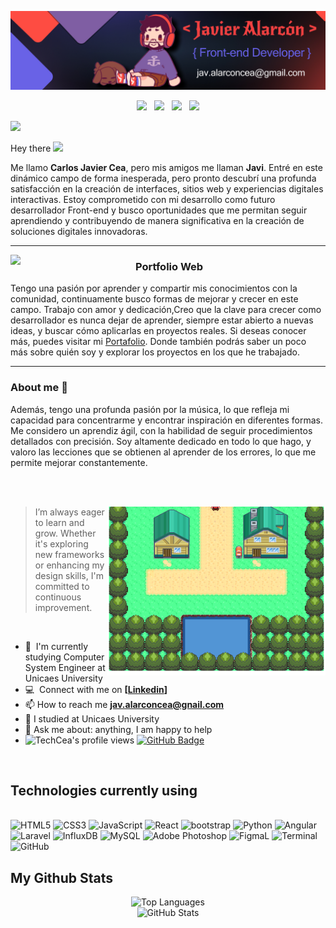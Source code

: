 [![MastHead](https://github.com/TechCea/Portfolio-V3/blob/main/img/Github.jpg?raw=true)]()
<p align='center'>
<a href="https://techcea.github.io/Portfolio-V3/"><img height="30" src="https://github.com/TechCea/Portfolio-V3/blob/main/img/Picture0.1-dark.png?raw=true"></a>&nbsp;&nbsp;
<a href="mailto:jav.alarconcea@gmail.com"  "><img height="30" src="https://github.com/TechCea/Portfolio-V3/blob/main/img/icons/gmail.png?raw=true"></a>&nbsp;&nbsp;
<a href="https://www.instagram.com/javier_cea.30/"><img height="30" src="https://github.com/TechCea/Portfolio-V3/blob/main/img/icons/instagram.png?raw=true"></a>&nbsp;&nbsp;
<a href="https://www.linkedin.com/in/carlos-javier-alarcon-cea-004019303/" ><img height="30" src="https://github.com/TechCea/Portfolio-V3/blob/main/img/icons/linkedin.png?raw=true"></a>
</p>

<img src="https://user-images.githubusercontent.com/73097560/115834477-dbab4500-a447-11eb-908a-139a6edaec5c.gif">

Hey there  <img src="https://media.giphy.com/media/hvRJCLFzcasrR4ia7z/giphy.gif" width="20">

Me llamo **Carlos Javier Cea**, pero mis amigos me llaman **Javi**. Entré en este dinámico campo de forma inesperada, pero pronto descubrí una profunda satisfacción en la creación de interfaces, sitios web y experiencias digitales interactivas. Estoy comprometido con mi desarrollo como futuro desarrollador Front-end y busco oportunidades que me permitan seguir aprendiendo y contribuyendo de manera significativa en la creación de soluciones digitales innovadoras.


  ---
 
 <p>
  <img width="200" align='left' src="https://github.com/TechCea/Portfolio-V3/blob/main/img/Picture0-dark.png?raw=true">
</p>
 
### Portfolio Web

Tengo una pasión por aprender y compartir mis conocimientos con la comunidad, continuamente busco formas de mejorar y crecer en este campo. Trabajo con amor y dedicación,Creo que la clave para crecer como desarrollador es nunca dejar de aprender, siempre estar abierto a nuevas ideas, y buscar cómo aplicarlas en proyectos reales. Si deseas conocer más, puedes visitar mi [Portafolio](https://techcea.github.io/Portfolio-V3/). Donde también podrás saber un poco más sobre quién soy y explorar los proyectos en los que he trabajado.

 ---

### About me 🌱

Además, tengo una profunda pasión por la música, lo que refleja mi capacidad para concentrarme y encontrar inspiración en diferentes formas. Me considero un aprendiz ágil, con la habilidad de seguir procedimientos detallados con precisión. Soy altamente dedicado en todo lo que hago, y valoro las lecciones que se obtienen al aprender de los errores, lo que me permite mejorar constantemente.

<br>
<br>

<img align="right" height="270px" alt="guy" width="350" src="https://github.com/TechCea/Portfolio-V3/blob/main/img/poke.gif?raw=true" /> </a>

> I’m always eager to learn and grow. Whether it's exploring new frameworks or enhancing my design skills, I'm committed to continuous improvement.
<br />

- 🌱 &nbsp;I'm currently studying Computer System Engineer at Unicaes University 
- :computer: &nbsp;Connect with me on **[<a href="https://www.linkedin.com/in/carlos-javier-alarcon-cea-004019303/"  target="_blank">Linkedin</a>]**
- 📫 How to reach me **jav.alarconcea@gnail.com**
- 📝 I studied at Unicaes University
- 💬 Ask me about: anything, I am happy to help
- 	<img src="https://komarev.com/ghpvc/?username=TechCea&label=Profile%20views&color=brightgreen&style=plastic" alt="TechCea's profile views" /> 
	<a href="https://github.com/TechCea?tab=followers"><img src="https://img.shields.io/github/followers/TechCea?label=Followers&style=social" alt="GitHub Badge"></a>

<br>

## Technologies currently using
<br>
<div>
  <img  alt="HTML5" src="https://img.shields.io/badge/html5-%23E34F26.svg?style=for-the-badge&logo=html5&logoColor=white"/>
  <img  alt="CSS3" src="https://img.shields.io/badge/css3-%231572B6.svg?style=for-the-badge&logo=css3&logoColor=white"/>
  <img  alt="JavaScript" src="https://img.shields.io/badge/javascript-%23323330.svg?style=for-the-badge&logo=javascript&logoColor=%23F7DF1E"/>
  <img  alt="React" src="https://img.shields.io/badge/react-%2320232a.svg?style=for-the-badge&logo=react&logoColor=%2361DAFB"/>
  <img  alt="bootstrap" src ="https://img.shields.io/badge/Bootstrap-563D7C?style=for-the-badge&logo=bootstrap&logoColor=white"/>
  <img  alt="Python" src ="https://img.shields.io/badge/Python-3776AB?style=for-the-badge&logo=python&logoColor=white"/>
  <img  alt="Angular" src ="https://img.shields.io/badge/Angular-DD0031?style=for-the-badge&logo=angular&logoColor=white"/>
  <img  alt="Laravel" src ="https://img.shields.io/badge/Laravel-FF2D20?style=for-the-badge&logo=laravel&logoColor=white"/>
  <img  alt="InfluxDB" src ="https://img.shields.io/badge/InfluxDB-22ADF6?style=for-the-badge&logo=InfluxDB&logoColor=white"/>
  <img  alt="MySQL" src ="https://img.shields.io/badge/MySQL-005C84?style=for-the-badge&logo=mysql&logoColor=white"/>
  <img  alt="Adobe Photoshop" src ="https://img.shields.io/badge/Adobe%20Photoshop-31A8FF?style=for-the-badge&logo=Adobe%20Photoshop&logoColor=black"/>
  <img  alt="FigmaL" src ="https://img.shields.io/badge/Figma-F24E1E?style=for-the-badge&logo=figma&logoColor=black"/>
  <img  alt="Terminal" src ="https://img.shields.io/badge/windows%20terminal-4D4D4D?style=for-the-badge&logo=windows%20terminal&logoColor=white"/>
  <img  alt="GitHub" src ="https://img.shields.io/badge/GitHub-100000?style=for-the-badge&logo=github&logoColor=white"/>
  
 
</div>

## My Github Stats

<div align="center">
  <img src="https://github-readme-stats.vercel.app/api/top-langs/?username=TechCea&layout=compact&theme=dark&hide_border=true" alt="Top Languages" />
  <br>
  <img src="https://github-readme-stats.vercel.app/api?username=TechCea&show_icons=true&theme=dark&hide_border=true" alt="GitHub Stats" />
</div>



